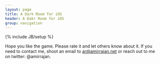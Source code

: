 ```yaml
---
layout: page
title: A Dark Room for iOS
header: A Dakr Room for iOS
group: navigation
---
```

{% include JB/setup %}

Hope you like the game. Please rate it and let others know about it. If you need to contact me, shoot an email to ar@amirrajan.net or reach out to me on twitter: @amirrajan. 
